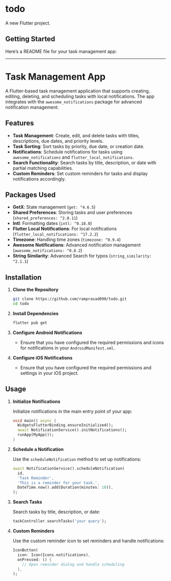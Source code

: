 # todo

A new Flutter project.

## Getting Started

Here’s a README file for your task management app:

---

# Task Management App

A Flutter-based task management application that supports creating, editing, deleting, and scheduling tasks with local notifications. The app integrates with the `awesome_notifications` package for advanced notification management.

## Features

- **Task Management**: Create, edit, and delete tasks with titles, descriptions, due dates, and priority levels.
- **Task Sorting**: Sort tasks by priority, due date, or creation date.
- **Notifications**: Schedule notifications for tasks using `awesome_notifications` and `flutter_local_notifications`.
- **Search Functionality**: Search tasks by title, description, or date with partial matching capabilities.
- **Custom Reminders**: Set custom reminders for tasks and display notifications accordingly.

## Packages Used

- **GetX**: State management (`get: ^4.6.5`)
- **Shared Preferences**: Storing tasks and user preferences (`shared_preferences: ^2.0.11`)
- **Intl**: Formatting dates (`intl: ^0.18.0`)
- **Flutter Local Notifications**: For local notifications (`flutter_local_notifications: ^17.2.2`)
- **Timezone**: Handling time zones (`timezone: ^0.9.4`)
- **Awesome Notifications**: Advanced notification management (`awesome_notifications: ^0.8.2`)
- **String Similarity**: Advanced Search for typos (`string_similarity: ^2.1.1`)

## Installation

1. **Clone the Repository**

    ```bash
    git clone https://github.com/ramprasad090/todo.git
    cd todo
    ```

2. **Install Dependencies**

    ```bash
    flutter pub get
    ```

3. **Configure Android Notifications**

    - Ensure that you have configured the required permissions and icons for notifications in your `AndroidManifest.xml`.

4. **Configure iOS Notifications**

    - Ensure that you have configured the required permissions and settings in your iOS project.

## Usage

1. **Initialize Notifications**

    Initialize notifications in the main entry point of your app:

    ```dart
    void main() async {
      WidgetsFlutterBinding.ensureInitialized();
      await NotificationService().initNotifications();
      runApp(MyApp());
    }
    ```

2. **Schedule a Notification**

    Use the `scheduleNotification` method to set up notifications:

    ```dart
    await NotificationService().scheduleNotification(
      id,
      'Task Reminder',
      'This is a reminder for your task.',
      DateTime.now().add(Duration(minutes: 10)),
    );
    ```

3. **Search Tasks**

    Search tasks by title, description, or date:

    ```dart
    taskController.searchTasks('your query');
    ```

4. **Custom Reminders**

    Use the custom reminder icon to set reminders and handle notifications:

    ```dart
    IconButton(
      icon: Icon(Icons.notifications),
      onPressed: () {
        // Open reminder dialog and handle scheduling
      },
    );
    ```
